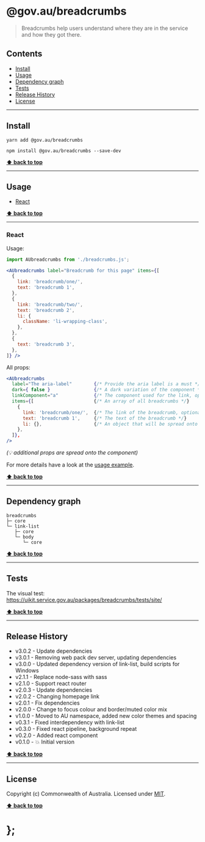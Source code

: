 @gov.au/breadcrumbs
============

> Breadcrumbs help users understand where they are in the service and how they got there.


## Contents

* [Install](#install)
* [Usage](#usage)
* [Dependency graph](#dependency-graph)
* [Tests](#tests)
* [Release History](#release-history)
* [License](#license)


----------------------------------------------------------------------------------------------------------------------------------------------------------------


## Install


```shell
yarn add @gov.au/breadcrumbs
```

```shell
npm install @gov.au/breadcrumbs --save-dev
```


**[⬆ back to top](#contents)**


----------------------------------------------------------------------------------------------------------------------------------------------------------------


## Usage


* [React](#react)


**[⬆ back to top](#contents)**


----------------------------------------------------------------------------------------------------------------------------------------------------------------


### React

Usage:

```jsx
import AUbreadcrumbs from './breadcrumbs.js';

<AUbreadcrumbs label="Breadcrumb for this page" items={[
  {
    link: 'breadcrumb/one/',
    text: 'breadcrumb 1',
  },
  {
    link: 'breadcrumb/two/',
    text: 'breadcrumb 2',
    li: {
      className: 'li-wrapping-class',
    },
  },
  {
    text: 'breadcrumb 3',
  },
]} />
```

All props:

```jsx
<AUbreadcrumbs
  label="The aria-label"        {/* Provide the aria label is a must */}
  dark={ false }                {/* A dark variation of the component */}
  linkComponent="a"             {/* The component used for the link, optional */}
  items={[                      {/* An array of all breadcrumbs */}
    {
      link: 'breadcrumb/one/',  {/* The link of the breadcrumb, optional */}
      text: 'breadcrumb 1',     {/* The text of the breadcrumb */}
      li: {},                   {/* An object that will be spread onto the <li> tag, optional */}
    },
  ]},
/>
```
_(💡 additional props are spread onto the component)_

For more details have a look at the [usage example](https://github.com/govau/uikit/tree/master/packages/breadcrumbs/tests/react/index.js).


**[⬆ back to top](#contents)**


----------------------------------------------------------------------------------------------------------------------------------------------------------------


## Dependency graph

```shell
breadcrumbs
├─ core
└─ link-list
   ├─ core
   └─ body
      └─ core
```


**[⬆ back to top](#contents)**


----------------------------------------------------------------------------------------------------------------------------------------------------------------


## Tests

The visual test: https://uikit.service.gov.au/packages/breadcrumbs/tests/site/


**[⬆ back to top](#contents)**


----------------------------------------------------------------------------------------------------------------------------------------------------------------


## Release History

* v3.0.2 - Update dependencies
* v3.0.1 - Removing web pack dev server, updating dependencies
* v3.0.0 - Updated dependency version of link-list, build scripts for Windows
* v2.1.1 - Replace node-sass with sass
* v2.1.0 - Support react router
* v2.0.3 - Update dependencies
* v2.0.2 - Changing homepage link
* v2.0.1 - Fix dependencies
* v2.0.0 - Change to focus colour and border/muted color mix
* v1.0.0 - Moved to AU namespace, added new color themes and spacing
* v0.3.1 - Fixed interdependency with link-list
* v0.3.0 - Fixed react pipeline, background repeat
* v0.2.0 - Added react component
* v0.1.0 - 💥 Initial version


**[⬆ back to top](#contents)**


----------------------------------------------------------------------------------------------------------------------------------------------------------------


## License

Copyright (c) Commonwealth of Australia.
Licensed under [MIT](https://raw.githubusercontent.com/govau/uikit/packages/core/master/LICENSE).


**[⬆ back to top](#contents)**

# };
